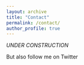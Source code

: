 ```yaml
---
layout: archive
title: "Contact"
permalink: /contact/
author_profile: true
---
```


*UNDER CONSTRUCTION*

<span font-size:1> But also follow me on Twitter </span>
